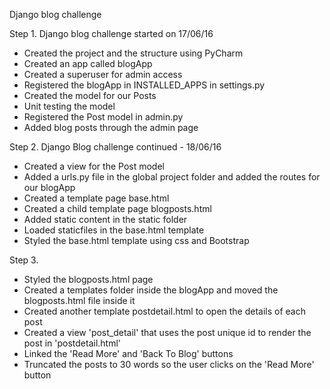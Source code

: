 Django blog challenge

Step 1. Django blog challenge started on 17/06/16
- Created the project and the structure using PyCharm
- Created an app called blogApp
- Created a superuser for admin access
- Registered the blogApp in INSTALLED_APPS in settings.py
- Created the model for our Posts
- Unit testing the model
- Registered the Post model in admin.py
- Added blog posts through the admin page

Step 2. Django Blog challenge continued - 18/06/16
- Created a view for the Post model
- Added a urls.py file in the global project folder and added the routes for our blogApp
- Created a template page base.html
- Created a child template page blogposts.html
- Added static content in the static folder
- Loaded staticfiles in the base.html template
- Styled the base.html template using css and Bootstrap

Step 3.
- Styled the blogposts.html page
- Created a templates folder inside the blogApp and moved the blogposts.html file inside it
- Created another template postdetail.html to open the details of each post
- Created a view 'post_detail' that uses the post unique id to render the post in 'postdetail.html'
- Linked the 'Read More' and 'Back To Blog' buttons
- Truncated the posts to 30 words so the user clicks on the 'Read More' button
